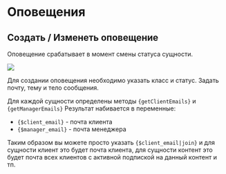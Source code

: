 # Оповещения

## Создать / Изменеть оповещение

Оповещение срабатывает в момент смены статуса сущности.

[![](https://file.modx.pro/files/1/0/8/1081d703c933784602832a7d79c7c9e4s.jpg)](https://file.modx.pro/files/1/0/8/1081d703c933784602832a7d79c7c9e4.png)

Для создании оповещения необходимо указать класс и статус. Задать почту, тему и тело сообщения.

Для каждой сущности определены методы `{getClientEmails}` и `{getManagerEmails}`
Результат набивается в переменные:

- `{$client_email}` - почта клиента
- `{$manager_email}` - почта менеджера

Таким образом вы можете просто указать `{$client_email|join}` и для сущности клиент это будет почта клиента, для сущности контент это будет почта всех клиентов с активной подпиской на данный контент и тп.

[4]: /components/22_PayAndSee/01_Интерфейс/04_Контент.md
[5]: /components/22_PayAndSee/01_Интерфейс/05_Тарифы.md
[6]: /components/22_PayAndSee/01_Интерфейс/06_Клиенты.md
[7]: /components/22_PayAndSee/01_Интерфейс/07_Подписки.md
[8]: /components/22_PayAndSee/01_Интерфейс/08_Статусы.md
[9]: /components/22_PayAndSee/01_Интерфейс/09_Оповещения.md
